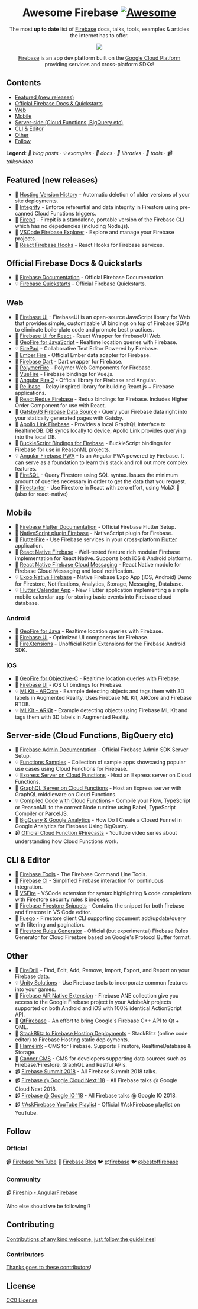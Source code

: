 <!-- badges -->
<div align="center">

<!-- title -->

# Awesome Firebase [![Awesome](https://awesome.re/badge.svg)](https://awesome.re)

<!-- subtitle -->

The most **up to date** list of [Firebase][firebase] docs, talks, tools, examples &amp; articles the internet has to offer.

<!-- image -->

<a href="https://firebase.google.com/docs/" target="_blank" rel="noopener noreferrer">
  <img src="images/firebase-services.gif" />
</a>

<!-- other language links -->
<p align="right">
    <!-- <sup><a href="README_ES.md">es</a></sup>
    <sup><a href="README_ID.md">id</a></sup>
    <sup><a href="README_JA.md">ja</a></sup>
    <sup><a href="README_KO.md">ko</a></sup>
    <sup><a href="README_PT.md">pt</a></sup>
    <sup><a href="README_ZH.md">zh</a></sup> -->
</p>

[Firebase][firebase] is an app dev platform built on the [Google Cloud Platform][gcp-products] providing services and cross-platform SDKs!

</div>

<!-- toc -->

## Contents

- [Featured (new releases)](#featured-new-releases)
- [Official Firebase Docs & Quickstarts](#official-firebase-docs--quickstarts)
- [Web](#web)
- [Mobile](#mobile)
- [Server-side (Cloud Functions, BigQuery etc)](#server-side-cloud-functions-bigquery-etc)
- [CLI & Editor](#cli--editor)
- [Other](#other)
- [Follow](#follow)

<p>
  <b>Legend</b>:
    <em>
    📝 blog posts
    · 💡 examples
    · 📖 docs
    · 🔌 libraries
    · 🔧 tools
    · 📹 talks/video
    </em>
</p>

<!-- START content -->

## Featured (new releases)

- 📖 [Hosting Version History][new-1] - Automatic deletion of older versions of your site deployments.
- 🔌 [Integrify][new-2] - Enforce referential and data integrity in Firestore using pre-canned Cloud Functions triggers.
- 🔧 [Firepit][new-3] - Firepit is a standalone, portable version of the Firebase CLI which has no depedencies (including Node.js).
- 🔧 [VSCode Firebase Explorer][new-4] - Explore and manage your Firebase projects.
- 🔌 [React Firebase Hooks][new-5] - React Hooks for Firebase services.

## Official Firebase Docs & Quickstarts

- 📖 [Firebase Documentation][docs-1] - Official Firebase Documentation.
- 💡 [Firebase Quickstarts][docs-2] - Official Firebase Quickstarts.

## Web

- 🔌 [Firebase UI][web-1] - FirebaseUI is an open-source JavaScript library for Web that provides simple, customizable UI bindings on top of Firebase SDKs to eliminate boilerplate code and promote best practices.
- 🔌 [Firebase UI for React][web-2] - React Wrapper for firebaseUI Web.
- 🔌 [GeoFire for JavaScript][web-3] - Realtime location queries with Firebase.
- 💡 [FirePad][web-4] - Collaborative Text Editor Powered by Firebase.
- 🔌 [Ember Fire][web-5] - Official Ember data adapter for Firebase.
- 🔌 [Firebase Dart][web-6] - Dart wrapper for Firebase.
- 🔌 [PolymerFire][web-7] - Polymer Web Components for Firebase.
- 🔌 [VueFire][web-8] - Firebase bindings for Vue.js.
- 🔌 [Angular Fire 2][web-9] - Official library for Firebase and Angular.
- 🔌 [Re-base][web-10] - Relay inspired library for building React.js + Firebase applications.
- 🔌 [React Redux Firebase][web-11] - Redux bindings for Firebase. Includes Higher Order Component for use with React.
- 🔌 [GatsbyJS Firebase Data Source][web-12] - Query your Firebase data right into your statically generated pages with Gatsby.
- 🔌 [Apollo Link Firebase][web-13] - Provides a local GraphQL interface to RealtimeDB. DB syncs locally to device, Apollo Link provides querying into the local DB.
- 🔌 [BuckleScript Bindings for Firebase][web-14] - BuckleScript bindings for Firebase for use in ReasonML projects.
- 💡 [Angular Firebase PWA][web-15] - Is an Angular PWA powered by Firebase. It can serve as a foundation to learn this stack and roll out more complex features.
- 🔌 [FireSQL][web-16] - Query Firestore using SQL syntax. Issues the minimum amount of queries necessary in order to get the data that you request.
- 🔌 [Firestorter][web-17] - Use Firestore in React with zero effort, using MobX 🤘 (also for react-native) 

## Mobile

- 📖 [Firebase Flutter Documentation][mobile-1] - Official Firebase Flutter Setup.
- 🔌 [NativeScript plugin Firebase][mobile-2] - NativeScript plugin for Firebase.
- 🔌 [FlutterFire][mobile-3] - Use Firebase services in your cross-platform [Flutter][mobile-3-flutter] application.
- 🔌 [React Native Firebase][mobile-4] - Well-tested feature rich modular Firebase implementation for React Native. Supports both iOS & Android platforms.
- 🔌 [React Native Firebase Cloud Messaging][mobile-5] -
  React Native module for Firebase Cloud Messaging and local notification.
- 💡 [Expo Native Firebase][mobile-6] - Native Firebase Expo App (iOS, Android) Demo for Firestore, Notifications, Analytics, Storage, Messaging, Database.
- 💡 [Flutter Calendar App][mobile-7] -
  New Flutter application implementing a simple mobile calendar app for storing basic events into Firebase cloud database.

### Android

- 🔌 [GeoFire for Java][android-1] - Realtime location queries with Firebase.
- 🔌 [Firebase UI][android-2] - Optimized UI components for Firebase.
- 🔌 [FireXtensions][android-3] - Unofficial Kotlin Extensions for the Firebase Android SDK.

### iOS

- 🔌 [GeoFire for Objective-C][ios-1] - Realtime location queries with Firebase.
- 🔌 [Firebase UI][ios-2] - iOS UI bindings for Firebase.
- 💡 [MLKit - ARCore][ios-3] - Example detecting objects and tags them with 3D labels in Augmented Reality. Uses Firebase ML Kit, ARCore and Firebase RTDB.
- 💡 [MLKit - ARKit][ios-4] - Example detecting objects using Firebase ML Kit and tags them with 3D labels in Augmented Reality.

## Server-side (Cloud Functions, BigQuery etc)

- 📖 [Firebase Admin Documentation][server-1] - Official Firebase Admin SDK Server Setup.
- 💡 [Functions Samples][server-2] - Collection of sample apps showcasing popular use cases using Cloud Functions for Firebase.
- 💡 [Express Server on Cloud Functions][server-3] - Host an Express server on Cloud Functions.
- 📝 [GraphQL Server on Cloud Functions][server-4] - Host an Express server with GraphQL middleware on Cloud Functions.
- 💡 [Compiled Code with Cloud Functions][server-5] - Compile your Flow, TypeScript or ReasonML to the correct Node runtime using Babel, TypeScript Compiler or ParcelJS.
- 📝 [BigQuery & Google Analytics][server-6] - How Do I Create a Closed Funnel in Google Analytics for Firebase Using BigQuery.
- 📹 [Official Cloud Function #Firecasts][server-7] - YouTube video series about understanding how Cloud Functions work.

## CLI & Editor

- 🔧 [Firebase Tools][cli-editor-1] - The Firebase Command Line Tools.
- 🔧 [Firebase CI][cli-editor-2] - Simplified Firebase interaction for continuous integration.
- 🔧 [VSFire][cli-editor-3] - VSCode extension for syntax highlighting & code completions with Firestore security rules & indexes.
- 🔧 [Firebase Firestore Snippets][cli-editor-4] - Contains the snippet for both firebase and firestore in VS Code editor.
- 🔧 [Fuego][cli-editor-5] - Firestore client CLI supporting document add/update/query with filtering and pagination.
- 🔧 [Firestore Rules Generator][cli-editor-6] - Official (but experimental) Firebase Rules Generator for Cloud Firestore based on Google's Protocol Buffer format.

## Other

- 🔌 [FireDrill][other-1] - Find, Edit, Add, Remove, Import, Export, and Report on your Firebase data.
- 💡 [Unity Solutions][other-2] - Use Firebase tools to incorporate common features into your games.
- 🔌 [Firebase AIR Native Extension][other-3] - Firebase ANE collection give you access to the Google Firebase project in your AdobeAir projects supported on both Android and iOS with 100% identical ActionScript API.
- 🔌 [QtFirebase][other-4] - An effort to bring Google's Firebase C++ API to Qt + QML.
- 📝 [StackBlitz to Firebase Hosting Deployments][other-5] - StackBlitz (online code editor) to Firebase Hosting static deployments.
- 🔧 [Flamelink][other-6] - CMS for Firebase. Supports Firestore, RealtimeDatabase & Storage.
- 🔧 [Canner CMS][other-7] - CMS for developers supporting data sources such as Firebase/Firestore, GraphQL and Restful APIs.
- 📹 [Firebase Summit 2018][other-8] - All Firebase Summit 2018 talks.
- 📹 [Firebase @ Google Cloud Next '18][other-9] - All Firebase talks @ Google Cloud Next 2018.
- 📹 [Firebase @ Google IO '18][other-10] - All Firebase talks @ Google IO 2018.
- 📹 [#AskFirebase YouTube Playlist][other-11] - Official #AskFirebase playlist on YouTube.

<!-- END content -->

## Follow

### Official

📹 [Firebase YouTube][official-1] 📝 [Firebase Blog][official-2] 🐦 [@firebase][official-3] 🐦 [@bestoffirebase][official-4]

### Community

📹 [Fireship - AngularFirebase][community-1]

Who else should we be following!?

## Contributing

[Contributions of any kind welcome, just follow the guidelines](contributing.md)!

### Contributors

[Thanks goes to these contributors][contributors]!

## License

[CC0 License][license]

<!-- Links -->

[firebase]: https://firebase.google.com
[gcp-products]: https://cloud.google.com/products

<!-- Featured (new releases) -->

[new-1]: https://firebase.google.com/docs/hosting/deploying#set_limit_for_retained_versions
[new-2]: https://github.com/anishkny/integrify
[new-3]: https://github.com/abehaskins/firepit
[new-4]: https://github.com/jsayol/vscode-firebase-explorer
[new-5]: https://github.com/CSFrequency/react-firebase-hooks

<!-- Official Firebase Docs & Quickstarts -->

[docs-1]: https://firebase.google.com/docs
[docs-2]: https://github.com/firebase?utf8=%E2%9C%93&q=quickstart&type=&language=

<!-- Web -->

[web-1]: https://github.com/firebase/firebaseui-web
[web-2]: https://github.com/firebase/firebaseui-web-react
[web-3]: https://github.com/firebase/geofire-js
[web-4]: https://github.com/FirebaseExtended/firepad
[web-5]: https://github.com/firebase/emberFire
[web-6]: https://github.com/FirebaseExtended/firebase-dart
[web-7]: https://github.com/FirebaseExtended/polymerfire
[web-8]: https://github.com/vuejs/vuefire
[web-9]: https://github.com/angular/angularfire2
[web-10]: https://github.com/tylermcginnis/re-base
[web-11]: https://github.com/prescottprue/react-redux-firebase
[web-12]: https://www.gatsbyjs.org/packages/gatsby-source-firebase/#gatsby-firebase-source
[web-13]: https://github.com/Canner/apollo-link-firebase
[web-14]: https://github.com/avohq/bs-firebase
[web-15]: https://github.com/codediodeio/angular-firestarter
[web-16]: https://github.com/jsayol/FireSQL
[web-17]: https://github.com/IjzerenHein/firestorter

<!-- Mobile -->

[mobile-1]: https://firebase.google.com/docs/flutter/setup
[mobile-2]: https://github.com/EddyVerbruggen/nativescript-plugin-firebase
[mobile-3]: https://github.com/flutter/plugins/blob/master/FlutterFire.md
[mobile-3-flutter]: https://flutter.io/
[mobile-4]: https://github.com/invertase/react-native-firebase
[mobile-5]: https://github.com/evollu/react-native-fcm
[mobile-6]: https://github.com/EvanBacon/expo-native-firebase
[mobile-7]: https://github.com/mattgraham1/FlutterCalendar

<!-- Mobile: Android -->

[android-1]: https://github.com/firebase/geofire-java
[android-2]: https://github.com/firebase/firebaseui-android
[android-3]: https://github.com/rosariopfernandes/firextensions

<!-- Movile: iOS -->

[ios-1]: https://github.com/firebase/geofire-objc
[ios-2]: https://github.com/firebase/firebaseui-ios
[ios-3]: https://github.com/FirebaseExtended/MLKit-ARCore
[ios-4]: https://github.com/FirebaseExtended/MLKit-ARKit

<!-- Server-side (Cloud Functions, BigQuery etc) -->

[server-1]: https://firebase.google.com/docs/admin/setup
[server-2]: https://github.com/firebase/functions-samples
[server-3]: https://github.com/jthegedus/firebase-gcp-examples/tree/master/fb-functions-express
[server-4]: https://codeburst.io/graphql-server-on-cloud-functions-for-firebase-ae97441399c0
[server-5]: https://github.com/jthegedus/firebase-gcp-examples/tree/master/fb-functions-compiled_code
[server-6]: https://medium.com/firebase-developers/how-do-i-create-a-closed-funnel-in-google-analytics-for-firebase-using-bigquery-6eb2645917e1
[server-7]: https://www.youtube.com/watch?v=2mjfI0FYP7Y&list=PLl-K7zZEsYLm9A9rcHb1IkyQUu6QwbjdM

<!-- CLI & Editor -->

[cli-editor-1]: https://github.com/firebase/firebase-tools
[cli-editor-2]: https://github.com/prescottprue/firebase-ci
[cli-editor-3]: https://github.com/toba/vsfire
[cli-editor-4]: https://github.com/peterhdd/firebase-firestore-snippets
[cli-editor-5]: https://github.com/sgarciac/fuego
[cli-editor-6]: https://github.com/FirebaseExtended/protobuf-rules-gen

<!-- Other -->

[other-1]: https://github.com/scottlepp/fire-drill
[other-2]: https://github.com/FirebaseExtended/unity-solutions
[other-3]: https://github.com/myflashlab/Firebase-ANE
[other-4]: https://github.com/Larpon/QtFirebase
[other-5]: https://medium.com/@ericsimons/announcing-split-second-static-deploys-for-firebase-7440d8e84879
[other-6]: https://flamelink.io/
[other-7]: https://github.com/Canner/canner
[other-8]: https://www.youtube.com/watch?v=lN0VXVXsj9k&list=PLl-K7zZEsYLnqdlmz7iFe9Lb6cRU3Nv4R
[other-9]: https://www.youtube.com/watch?v=OPj26MY16F8&list=PLl-K7zZEsYLmYx3MkJRIUPH_JVFHLTlwL
[other-10]: https://www.youtube.com/watch?v=e-8fiv-vteQ&list=PLl-K7zZEsYLn1omgx_VUhCDFsQMA7PRDd
[other-11]: https://www.youtube.com/watch?v=TSzhzR4wzSE&list=PLl-K7zZEsYLkkCFs6T9mlqG8v6NCs38pA

<!-- Follow -->

[official-1]: https://www.youtube.com/user/Firebase
[official-2]: https://firebase.googleblog.com/
[official-3]: https://twitter.com/firebase
[official-4]: https://twitter.com/bestoffirebase
[community-1]: https://www.youtube.com/channel/UCsBjURrPoezykLs9EqgamOA

<!-- Contributors -->

[contributors]: https://github.com/jthegedus/awesome-firebase/graphs/contributors

<!-- License -->

[license]: https://github.com/jthegedus/awesome-firebase/blob/master/LICENSE
